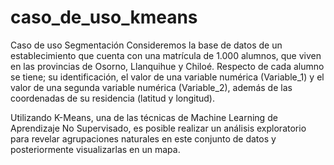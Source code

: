 # caso_de_uso_kmeans
Caso de uso Segmentación
Consideremos la base de datos de un establecimiento que cuenta con una matrícula de 1.000 alumnos, que viven en las provincias de Osorno, Llanquihue y Chiloé. Respecto de cada alumno se tiene; su identificación, el valor de una variable numérica (Variable_1) y el valor de una segunda variable numérica (Variable_2), además de las coordenadas de su residencia (latitud y longitud).

Utilizando K-Means, una de las técnicas de Machine Learning de Aprendizaje No Supervisado, es posible realizar un análisis exploratorio para revelar agrupaciones naturales en este conjunto de datos y posteriormente visualizarlas en un mapa.
